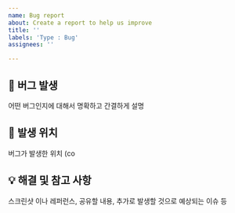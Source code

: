 ```yaml
---
name: Bug report
about: Create a report to help us improve
title: ''
labels: 'Type : Bug'
assignees: ''

---
```


## 🐞 버그 발생
어떤 버그인지에 대해서 명확하고 간결하게 설명

## 🚫 발생 위치
버그가 발생한 위치 (co

## 💡 해결 및 참고 사항
스크린샷 이나 레퍼런스, 공유할 내용, 추가로 발생할 것으로 예상되는 이슈 등
